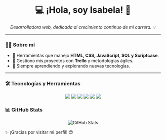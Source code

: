 <h1 align="center">💻 ¡Hola, soy Isabela! 🚀</h1>

<p align="center">
  <em>Desarrolladora web, dedicada al crecimiento continuo de mi carrera. 💡</em>
</p>

---

### 👩‍💻 Sobre mí  
- 💙 Herramientas que manejo **HTML, CSS, JavaScript, SQL y Scriptcase**.  
- 📌 Gestiono mis proyectos con **Trello** y metodologías ágiles.  
- 🌱 Siempre aprendiendo y explorando nuevas tecnologías.    

---

### 🛠️ Tecnologías y Herramientas  
<div align="center">
  <img src="https://img.shields.io/badge/HTML5-%23E34F26.svg?&style=for-the-badge&logo=html5&logoColor=white" />
  <img src="https://img.shields.io/badge/CSS3-%231572B6.svg?&style=for-the-badge&logo=css3&logoColor=white" />
  <img src="https://img.shields.io/badge/JavaScript-%23F7DF1E.svg?&style=for-the-badge&logo=javascript&logoColor=black" />
  <img src="https://img.shields.io/badge/SQL-%23007ACC.svg?&style=for-the-badge&logo=database&logoColor=white" />
  <img src="https://img.shields.io/badge/Scriptcase-%236DB33F.svg?&style=for-the-badge&logo=code&logoColor=white" />
  <img src="https://img.shields.io/badge/Trello-%23026AA7.svg?&style=for-the-badge&logo=trello&logoColor=white" />
</div>

### 📊 GitHub Stats  
<div align="center">
  <img src="https://github-readme-stats.vercel.app/api?username=tuusuario&show_icons=true&theme=radical" alt="GitHub Stats">
</div>

✨ ¡Gracias por visitar mi perfil! 😊

